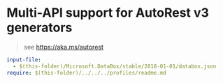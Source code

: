 # Multi-API support for AutoRest v3 generators

> see https://aka.ms/autorest

``` yaml $(enable-multi-api)
input-file:
  - $(this-folder)/Microsoft.DataBox/stable/2018-01-01/databox.json
require: $(this-folder)/../../../profiles/readme.md
```
